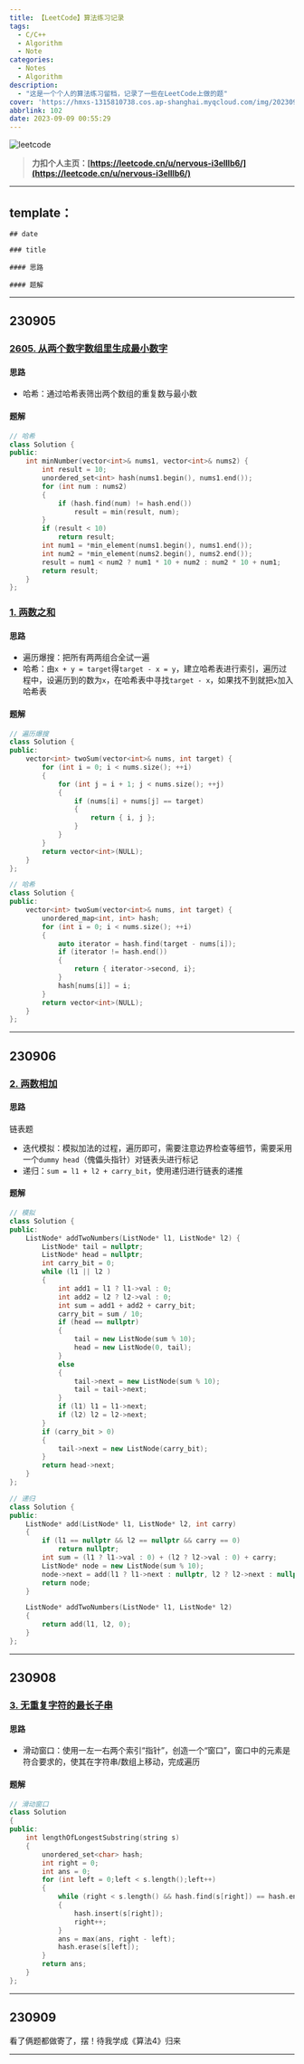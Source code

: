 ```yaml
---
title: 【LeetCode】算法练习记录
tags:
  - C/C++
  - Algorithm
  - Note
categories:
  - Notes
  - Algorithm
description:
  - "这是一个个人的算法练习留档，记录了一些在LeetCode上做的题"
cover: 'https://hmxs-1315810738.cos.ap-shanghai.myqcloud.com/img/202309090059804.png'
abbrlink: 102
date: 2023-09-09 00:55:29
---
```


![leetcode](https://hmxs-1315810738.cos.ap-shanghai.myqcloud.com/img/202309090059804.png)

> **力扣个人主页：[https://leetcode.cn/u/nervous-i3elllb6/](https://leetcode.cn/u/nervous-i3elllb6/)**

---

## template：

```
## date

### title

#### 思路

#### 题解
```

---

## 230905

### [2605. 从两个数字数组里生成最小数字](https://leetcode.cn/problems/form-smallest-number-from-two-digit-arrays/)

#### 思路

- 哈希：通过哈希表筛出两个数组的重复数与最小数


#### 题解

```c++
// 哈希
class Solution {
public:
    int minNumber(vector<int>& nums1, vector<int>& nums2) {
        int result = 10;
        unordered_set<int> hash(nums1.begin(), nums1.end());
        for (int num : nums2)
        {
            if (hash.find(num) != hash.end())
                result = min(result, num);
        }
        if (result < 10)
            return result;
        int num1 = *min_element(nums1.begin(), nums1.end());
        int num2 = *min_element(nums2.begin(), nums2.end());
        result = num1 < num2 ? num1 * 10 + num2 : num2 * 10 + num1;
        return result;
    }
};
```

### [1. 两数之和](https://leetcode.cn/problems/two-sum/)

#### 思路

- 遍历爆搜：把所有两两组合全试一遍
- 哈希：由`x + y = target`得`target - x = y`，建立哈希表进行索引，遍历过程中，设遍历到的数为`x`，在哈希表中寻找`target - x`，如果找不到就把`x`加入哈希表

#### 题解

```c++
// 遍历爆搜
class Solution {
public:
    vector<int> twoSum(vector<int>& nums, int target) {
        for (int i = 0; i < nums.size(); ++i)
        {
            for (int j = i + 1; j < nums.size(); ++j)
            {
                if (nums[i] + nums[j] == target)
                {
                    return { i, j };
                }
            }
        }
        return vector<int>(NULL);
    }
};

// 哈希
class Solution {
public:
    vector<int> twoSum(vector<int>& nums, int target) {
        unordered_map<int, int> hash;
        for (int i = 0; i < nums.size(); ++i)
        {
            auto iterator = hash.find(target - nums[i]);
            if (iterator != hash.end())
            {
                return { iterator->second, i};
            }
            hash[nums[i]] = i;
        }
        return vector<int>(NULL);
    }
};
```

---

## 230906

### [2. 两数相加](https://leetcode.cn/problems/add-two-numbers/)

#### 思路

链表题

- 迭代模拟：模拟加法的过程，遍历即可，需要注意边界检查等细节，需要采用一个`dummy head`（傀儡头指针）对链表头进行标记
- 递归：`sum = l1 + l2 + carry_bit`，使用递归进行链表的递推

#### 题解

```c++
// 模拟
class Solution {
public:
    ListNode* addTwoNumbers(ListNode* l1, ListNode* l2) {
        ListNode* tail = nullptr;
        ListNode* head = nullptr;
        int carry_bit = 0;
        while (l1 || l2 )
        {
            int add1 = l1 ? l1->val : 0;
            int add2 = l2 ? l2->val : 0;
            int sum = add1 + add2 + carry_bit;
            carry_bit = sum / 10;
            if (head == nullptr)
            {
                tail = new ListNode(sum % 10);
                head = new ListNode(0, tail);
            }
            else
            {
                tail->next = new ListNode(sum % 10);
                tail = tail->next;
            }
            if (l1) l1 = l1->next;
            if (l2) l2 = l2->next;
        }
        if (carry_bit > 0)
        {
            tail->next = new ListNode(carry_bit);
        }
        return head->next;
    }
};

// 递归
class Solution {
public:
    ListNode* add(ListNode* l1, ListNode* l2, int carry)
    {
        if (l1 == nullptr && l2 == nullptr && carry == 0)
            return nullptr;
        int sum = (l1 ? l1->val : 0) + (l2 ? l2->val : 0) + carry;
        ListNode* node = new ListNode(sum % 10);
        node->next = add(l1 ? l1->next : nullptr, l2 ? l2->next : nullptr, sum / 10);
        return node;
    }

    ListNode* addTwoNumbers(ListNode* l1, ListNode* l2)
    {
        return add(l1, l2, 0);
    }
};
```

---

## 230908

### [3. 无重复字符的最长子串](https://leetcode.cn/problems/longest-substring-without-repeating-characters/)

#### 思路

- 滑动窗口：使用一左一右两个索引“指针”，创造一个“窗口”，窗口中的元素是符合要求的，使其在字符串/数组上移动，完成遍历

#### 题解

```c++
// 滑动窗口
class Solution
{
public:
    int lengthOfLongestSubstring(string s)
    {
        unordered_set<char> hash;
        int right = 0;
        int ans = 0;
        for (int left = 0;left < s.length();left++)
        {
	        while (right < s.length() && hash.find(s[right]) == hash.end())
	        {
                hash.insert(s[right]);
                right++;
	        }
            ans = max(ans, right - left);
            hash.erase(s[left]);
        }
        return ans;
    }
};
```

---

## 230909

看了俩题都做寄了，摆！待我学成《算法4》归来

---

